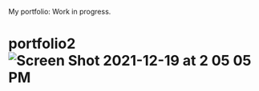 
My portfolio: Work in progress. 

# portfolio2![Screen Shot 2021-12-19 at 2 05 05 PM](https://user-images.githubusercontent.com/91508647/146687482-e83fe67f-40db-417d-be1d-8be5e8a1e73a.png)
